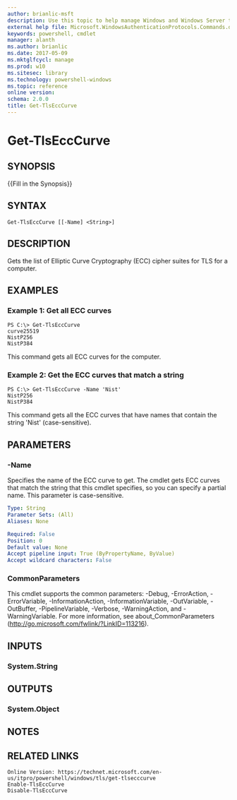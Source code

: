 ```yaml
---
author: brianlic-msft
description: Use this topic to help manage Windows and Windows Server technologies with Windows PowerShell.
external help file: Microsoft.WindowsAuthenticationProtocols.Commands.dll-Help.xml
keywords: powershell, cmdlet
manager: alanth
ms.author: brianlic
ms.date: 2017-05-09
ms.mktglfcycl: manage
ms.prod: w10
ms.sitesec: library
ms.technology: powershell-windows
ms.topic: reference
online version: 
schema: 2.0.0
title: Get-TlsEccCurve
---
```

# Get-TlsEccCurve

## SYNOPSIS
{{Fill in the Synopsis}}

## SYNTAX

```
Get-TlsEccCurve [[-Name] <String>]
```

## DESCRIPTION
Gets the list of Elliptic Curve Cryptography (ECC) cipher suites for TLS for a computer.

## EXAMPLES

### Example 1: Get all ECC curves
```
PS C:\> Get-TlsEccCurve
curve25519
NistP256
NistP384
```

This command gets all ECC curves for the computer.

### Example 2: Get the ECC curves that match a string
```
PS C:\> Get-TlsEccCurve -Name 'Nist'
NistP256
NistP384
```

This command gets all the ECC curves that have names that contain the string 'Nist' (case-sensitive).

## PARAMETERS

### -Name
Specifies the name of the ECC curve to get. The cmdlet gets ECC curves that match the string that this cmdlet specifies, so you can specify a partial name. This parameter is case-sensitive. 

```yaml
Type: String
Parameter Sets: (All)
Aliases: None

Required: False
Position: 0
Default value: None
Accept pipeline input: True (ByPropertyName, ByValue)
Accept wildcard characters: False
```

### CommonParameters
This cmdlet supports the common parameters: -Debug, -ErrorAction, -ErrorVariable, -InformationAction, -InformationVariable, -OutVariable, -OutBuffer, -PipelineVariable, -Verbose, -WarningAction, and -WarningVariable. For more information, see about_CommonParameters (http://go.microsoft.com/fwlink/?LinkID=113216).

## INPUTS

### System.String


## OUTPUTS

### System.Object

## NOTES

## RELATED LINKS
```
Online Version: https://technet.microsoft.com/en-us/itpro/powershell/windows/tls/get-tlsecccurve
Enable-TlsEccCurve
Disable-TlsEccCurve
```
